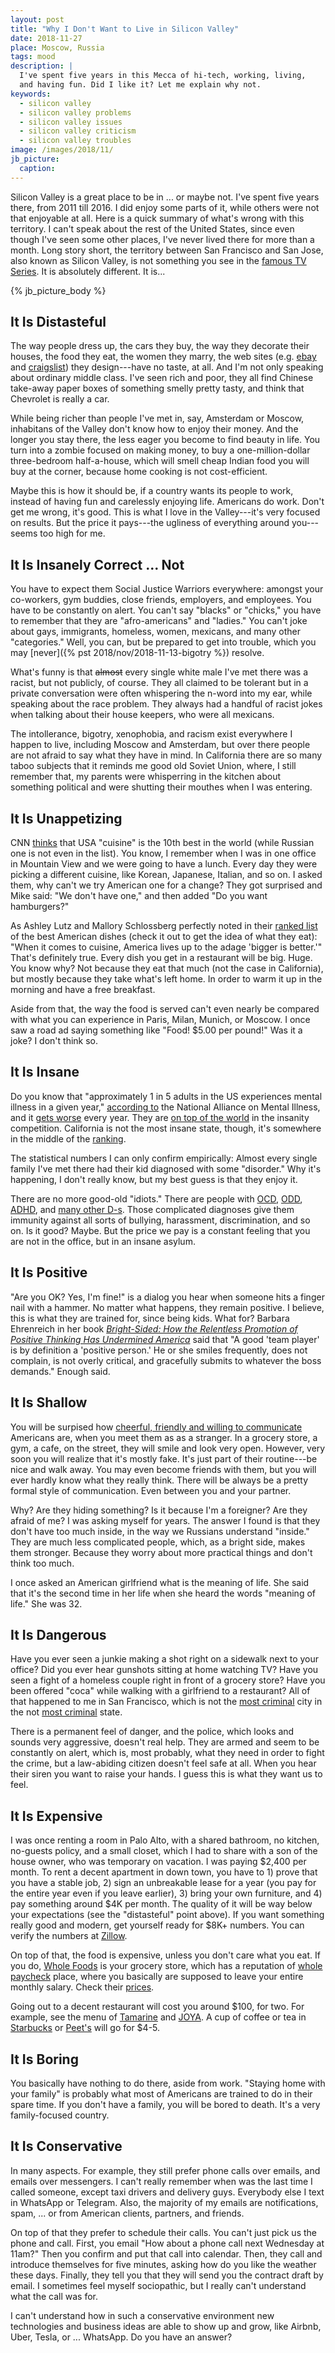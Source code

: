 ```yaml
---
layout: post
title: "Why I Don't Want to Live in Silicon Valley"
date: 2018-11-27
place: Moscow, Russia
tags: mood
description: |
  I've spent five years in this Mecca of hi-tech, working, living,
  and having fun. Did I like it? Let me explain why not.
keywords:
  - silicon valley
  - silicon valley problems
  - silicon valley issues
  - silicon valley criticism
  - silicon valley troubles
image: /images/2018/11/
jb_picture:
  caption:
---
```


Silicon Valley is a great place to be in ... or maybe not. I've spent five years there,
from 2011 till 2016. I did enjoy some parts of it, while others were not that enjoyable
at all. Here is a quick summary of what's wrong with this territory. I can't speak about
the rest of the United States, since even though I've seen some other places, I've
never lived there for more than a month. Long story short, the territory
between San Francisco and San Jose, also known as Silicon Valley, is not
something you see in the [famous TV Series](https://www.imdb.com/title/tt2575988/).
It is absolutely different. It is...

<!--more-->

{% jb_picture_body %}

## It Is Distasteful

The way people dress up, the cars they buy, the way they decorate their
houses, the food they eat, the women they marry, the web sites (e.g.
[ebay](https://www.ebay.com) and [craigslist](https://www.craigslist.com)) they design---have
no taste, at all. And I'm not only speaking about ordinary middle class. I've
seen rich and poor, they all find Chinese take-away paper boxes
of something smelly pretty tasty, and think that Chevrolet is really a car.

While being richer than people I've met in, say, Amsterdam or Moscow, inhabitans
of the Valley don't know how to enjoy their money. And the longer you stay
there, the less eager you become to find beauty in life. You turn into a zombie
focused on making money, to buy a one-million-dollar three-bedroom half-a-house,
which will smell cheap Indian food you will buy at the corner, because home cooking is not
cost-efficient.

Maybe this is how it should be, if a country wants its people to work, instead
of having fun and carelessly enjoying life. Americans do work. Don't get me wrong,
it's good. This is what I love in the Valley---it's very focused on results.
But the price it pays---the ugliness of everything around you---seems too high for me.

## It Is Insanely Correct ... Not

You have to expect them Social Justice Warriors everywhere:
amongst your co-workers, gym buddies, close friends, employers, and employees.
You have to be constantly on alert. You can't say "blacks" or "chicks," you have
to remember that they are "afro-americans" and "ladies." You can't joke about
gays, immigrants, homeless, women, mexicans, and many other
"categories." Well, you can, but be prepared to get into trouble, which
you may [never]({% pst 2018/nov/2018-11-13-bigotry %}) resolve.

What's funny is that <del>almost</del> every single white male I've met there was a racist, but
not publicly, of course. They all claimed to be tolerant but in a private
conversation were often whispering the n-word into my ear, while
speaking about the race problem. They always had a handful of racist jokes
when talking about their house keepers, who were all mexicans.

The intollerance, bigotry, xenophobia, and racism exist everywhere I happen to
live, including Moscow and Amsterdam, but over there people are not afraid to say what
they have in mind. In California there are so many taboo subjects that it
reminds me good old Soviet Union, where, I still remember that,
my parents were whisperring in the kitchen about something political and
were shutting their mouthes when I was entering.

## It Is Unappetizing

CNN [thinks](https://edition.cnn.com/travel/article/world-best-food-cultures/index.html)
that USA "cuisine" is the 10th best in the world (while Russian one is
not even in the list). You know, I remember when I was in one office in Mountain
View and we were going to have a lunch. Every day they were picking a different
cuisine, like Korean, Japanese, Italian, and so on. I asked them, why can't we
try American one for a change? They got surprised and Mike said: "We don't have one,"
and then added "Do you want hamburgers?"

As Ashley Lutz and Mallory Schlossberg perfectly noted in their
[ranked list](https://www.businessinsider.com/most-american-foods-of-all-time-2015-7)
of the best American dishes (check it out to get the idea of what they eat):
"When it comes to cuisine, America lives up to the adage 'bigger is better.'"
That's definitely true. Every dish you get in a restaurant will be big. Huge.
You know why? Not because they eat that much (not the case in California),
but mostly because they take what's left home. In order to warm it up in
the morning and have a free breakfast.

Aside from that, the way the food is served can't even nearly be compared
with what you can experience in Paris, Milan, Munich, or Moscow. I once
saw a road ad saying something like "Food! $5.00 per pound!" Was it a joke?
I don't think so.

## It Is Insane

Do you know that "approximately 1 in 5 adults in the US experiences mental illness
in a given year," [according to](https://www.nami.org/learn-more/mental-health-by-the-numbers)
the National Alliance on Mental Illness, and it
[gets worse](https://www.psychologytoday.com/us/blog/our-changing-culture/201510/are-mental-health-issues-the-rise)
every year.
They are [on top of the world](https://ourworldindata.org/mental-health) in the
insanity competition. California is not the most insane state, though, it's
somewhere in the middle of the
[ranking](http://www.mentalhealthamerica.net/issues/2017-state-mental-health-america-ranking-states).

The statistical numbers I can only confirm empirically:
Almost every single family I've met there had their kid diagnosed with
some "disorder." Why it's happening, I don't really know, but my best guess
is that they enjoy it.

There are no more good-old "idiots." There are people with
[OCD](https://en.wikipedia.org/wiki/Obsessive%E2%80%93compulsive_disorder),
[ODD](https://en.wikipedia.org/wiki/Oppositional_defiant_disorder),
[ADHD](https://en.wikipedia.org/wiki/Attention-deficit_hyperactivity_disorder),
and [many other D-s](https://psychcentral.com/disorders/). Those complicated
diagnoses give them immunity against all sorts of bullying, harassment,
discrimination, and so on. Is it good? Maybe. But the price we pay is
a constant feeling that you are not in the office, but in an insane asylum.

## It Is Positive

"Are you OK? Yes, I'm fine!" is a dialog you hear when someone hits a finger nail
with a hammer. No matter what happens, they remain positive. I believe, this
is what they are trained for, since being kids. What for?
Barbara Ehrenreich in her book
[_Bright-Sided: How the Relentless Promotion of Positive Thinking Has Undermined America_](https://amzn.to/2QlfphA)
said that "A good 'team player' is by definition a 'positive person.'
He or she smiles frequently, does not complain, is not overly critical,
and gracefully submits to whatever the boss demands." Enough said.

## It Is Shallow

You will be surpised how
[cheerful, friendly and willing to communicate](https://www.cbsnews.com/news/how-americans-look-to-the-rest-of-the-world/)
Americans are, when you meet them as
as a stranger. In a grocery store, a gym, a cafe, on the street, they will
smile and look very open. However, very soon you will realize that it's mostly
fake. It's just part of their routine---be nice and walk away. You may even
become friends with them, but you will ever hardly know what they really think.
There will be always be a pretty formal style of communication. Even between
you and your partner.

Why? Are they hiding something? Is it because I'm a foreigner? Are they
afraid of me? I was asking myself for years. The answer I found is that they
don't have too much inside, in the way we Russians understand "inside." They
are much less complicated people, which, as a bright side,
makes them stronger. Because they worry about more practical things and don't
think too much.

I once asked an American girlfriend what is the meaning of life. She said that
it's the second time in her life when she heard the words "meaning of life."
She was 32.

## It Is Dangerous

Have you ever seen a junkie making a shot right on a sidewalk next to your office?
Did you ever hear gunshots sitting at home watching TV? Have you seen a fight of a homeless
couple right in front of a grocery store? Have you been offered "coca" while
walking with a girlfriend to a restaurant? All of that happened to me in
San Francisco, which is not the
[most criminal](https://www.statista.com/statistics/217685/most-dangerous-cities-in-north-america-by-crime-rate/)
city in the not
[most criminal](https://www.statista.com/statistics/200445/reported-violent-crime-rate-in-the-us-states/)
state.

There is a permanent feel of danger, and the police, which looks and sounds
very aggressive, doesn't real help. They are armed and seem to be constantly
on alert, which is, most probably, what they need in order to fight the crime,
but a law-abiding citizen doesn't feel safe at all. When you hear their siren
you want to raise your hands. I guess this is what they want us to feel.

## It Is Expensive

I was once renting a room in Palo Alto, with a shared bathroom, no kitchen,
no-guests policy, and a small closet, which I had to share with a son
of the house owner, who was temporary on vacation. I was paying $2,400 per month.
To rent a decent apartment in down town, you have to 1) prove that you have
a stable job, 2) sign an unbreakable lease for a year
(you pay for the entire year even if you leave earlier), 3) bring your own furniture,
and 4) pay something around $4K per month. The quality of it will be way
below your expectations (see the "distasteful" point above). If you want
something really good and modern, get yourself ready for $8K+ numbers. You can verify
the numbers at [Zillow](https://www.zillow.com/palo-alto-ca-94301/rentals/).

On top of that, the food is expensive, unless you don't care what you eat. If you
do, [Whole Foods](https://eu.wholefoodsmarket.com/) is your grocery store, which has a reputation of
[whole paycheck](https://www.sfgate.com/business/article/Whole-Foods-whole-paycheck-Amazon-Jeff-Bezos-13181055.php)
place, where you basically are supposed to leave your entire monthly salary.
Check their [prices](https://www.wholefoodsmarket.com/shop/PAL/3173).

Going out to a decent restaurant will cost you around $100, for two. For example,
see the menu of [Tamarine](https://tamarinerestaurant.com/) and
[JOYA](http://www.joya.com/menus.html). A cup of coffee or tea in
[Starbucks](https://www.starbucks.com/) or [Peet's](https://www.peets.com/) will
go for $4-5.

## It Is Boring

You basically have nothing to do there, aside from work. "Staying home with
your family" is probably what most of Americans are trained to do in their
spare time. If you don't have a family, you will be bored to death. It's a very
family-focused country.

## It Is Conservative

In many aspects. For example, they still prefer phone calls over emails, and
emails over messengers. I can't really remember when was the last time I
called someone, except taxi drivers and delivery guys. Everybody else I text
in WhatsApp or Telegram. Also, the majority of my emails are notifications,
spam, ... or from American clients, partners, and friends.

On top of that they prefer to schedule their calls. You can't just pick us the
phone and call. First, you email "How about a phone call next Wednesday at 11am?"
Then you confirm and put that call into calendar. Then, they call and
introduce themselves for five minutes, asking how do you like the weather these
days. Finally, they tell you that they will send you the contract draft by email.
I sometimes feel myself sociopathic, but I really can't understand what the
call was for.

I can't understand how in such a conservative environment new technologies
and business ideas are able to show up and grow, like Airbnb, Uber, Tesla,
or ... WhatsApp. Do you have an answer?

